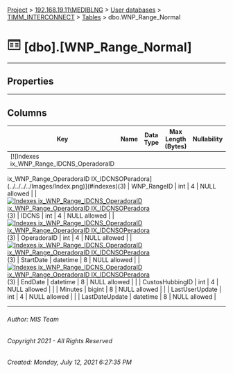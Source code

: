 #### 

[Project](../../../../index.md) > [192.168.19.11\\MEDIBLNG](../../../index.md) > [User databases](../../index.md) > [TIMM_INTERCONNECT](../index.md) > [Tables](Tables.md) > dbo.WNP_Range_Normal

# ![Tables](../../../../Images/Table32.png) [dbo].[WNP_Range_Normal]

---

## <a name="#properties"></a>Properties



---

## <a name="#columns"></a>Columns

| Key | Name | Data Type | Max Length (Bytes) | Nullability |
|---|---|---|---|---|
| [![Indexes ix_WNP_Range_IDCNS_OperadoraID
ix_WNP_Range_OperadoraID
IX_IDCNSOPeradora](../../../../Images/Index.png)](#indexes)(3) | WNP_RangeID | int | 4 | NULL allowed |
| [![Indexes ix_WNP_Range_IDCNS_OperadoraID
ix_WNP_Range_OperadoraID
IX_IDCNSOPeradora](../../../../Images/Index.png)](#indexes)(3) | IDCNS | int | 4 | NULL allowed |
| [![Indexes ix_WNP_Range_IDCNS_OperadoraID
ix_WNP_Range_OperadoraID
IX_IDCNSOPeradora](../../../../Images/Index.png)](#indexes)(3) | OperadoraID | int | 4 | NULL allowed |
| [![Indexes ix_WNP_Range_IDCNS_OperadoraID
ix_WNP_Range_OperadoraID
IX_IDCNSOPeradora](../../../../Images/Index.png)](#indexes)(3) | StartDate | datetime | 8 | NULL allowed |
| [![Indexes ix_WNP_Range_IDCNS_OperadoraID
ix_WNP_Range_OperadoraID
IX_IDCNSOPeradora](../../../../Images/Index.png)](#indexes)(3) | EndDate | datetime | 8 | NULL allowed |
|  | CustosHubbingID | int | 4 | NULL allowed |
|  | Minutes | bigint | 8 | NULL allowed |
|  | LastUserUpdate | int | 4 | NULL allowed |
|  | LastDateUpdate | datetime | 8 | NULL allowed |


---

###### Author:  MIS Team

###### Copyright 2021 - All Rights Reserved

###### Created: Monday, July 12, 2021 6:27:35 PM

